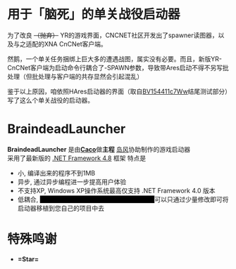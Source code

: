 # 用于「脑死」的单关战役启动器

为了改良 ~~（抛弃）~~ YR的游戏界面，CNCNET社区开发出了spawner读图器，以及与之适配的XNA CnCNet客户端。

然鹅，一个单关任务捆绑上巨大多的遭遇战图，属实没有必要。而且，新版YR-CnCNet客户端为启动命令行耦合了-SPAWN参数，导致带Ares启动不得不另写批处理（但批处理与客户端的共存显然会引起混乱）

鉴于以上原因，咱依照HAres启动器的界面（取自[BV154411c7Ww](https://b23.tv/BV154411c7Ww)结尾测试部分）写了这么个单关战役的启动器。


# BraindeadLauncher
**BraindeadLauncher** 是由[**Caco**](https://github.com/CaconCaco)做**主程** [岛风](https://github.com/frg2089)协助制作的游戏启动器  
采用了最新版的 [.NET Framework 4.8](https://dotnet.microsoft.com/download/dotnet-framework/net48) 框架
特点是
- 小, 编译出来的程序不到1MB
- 异步, 通过异步编程进一步提高用户体验
- 不支持XP, Windows XP操作系统最高仅支持 .NET Framework 4.0 版本
- 低耦合, <span style="color: #000; background-color: #000">我是有叫caco分层写的, 所以应该...大概...</span>可以只通过少量修改即可将启动器移植到您自己的项目中去

# 特殊鸣谢
- **=Star=**